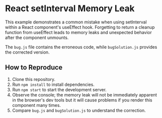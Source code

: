 # React setInterval Memory Leak
This example demonstrates a common mistake when using setInterval within a React component's useEffect hook.  Forgetting to return a cleanup function from useEffect leads to memory leaks and unexpected behavior after the component unmounts.

The `bug.js` file contains the erroneous code, while `bugSolution.js` provides the corrected version.

## How to Reproduce
1. Clone this repository.
2. Run `npm install` to install dependencies.
3. Run `npm start` to start the development server.
4. Observe the console; the memory leak will not be immediately apparent in the browser's dev tools but it will cause problems if you render this component many times.
5. Compare `bug.js` and `bugSolution.js` to understand the correction.